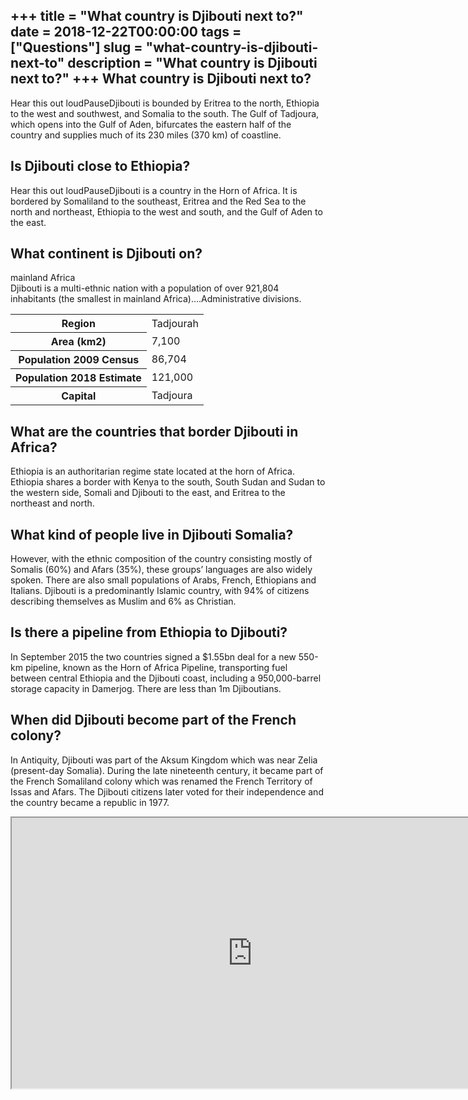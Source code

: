 +++
title = "What country is Djibouti next to?"
date = 2018-12-22T00:00:00
tags = ["Questions"]
slug = "what-country-is-djibouti-next-to"
description = "What country is Djibouti next to?"
+++
What country is Djibouti next to?
---------------------------------

Hear this out loudPauseDjibouti is bounded by Eritrea to the north, Ethiopia to the west and southwest, and Somalia to the south. The Gulf of Tadjoura, which opens into the Gulf of Aden, bifurcates the eastern half of the country and supplies much of its 230 miles (370 km) of coastline.

Is Djibouti close to Ethiopia?
------------------------------

Hear this out loudPauseDjibouti is a country in the Horn of Africa. It is bordered by Somaliland to the southeast, Eritrea and the Red Sea to the north and northeast, Ethiopia to the west and south, and the Gulf of Aden to the east.

What continent is Djibouti on?
------------------------------

mainland Africa  
Djibouti is a multi-ethnic nation with a population of over 921,804 inhabitants (the smallest in mainland Africa)….Administrative divisions.

<table><tr><th>Region</th><td>Tadjourah</td></tr><tr><th>Area (km2)</th><td>7,100</td></tr><tr><th>Population 2009 Census</th><td>86,704</td></tr><tr><th>Population 2018 Estimate</th><td>121,000</td></tr><tr><th>Capital</th><td>Tadjoura</td></tr></table>

What are the countries that border Djibouti in Africa?
------------------------------------------------------

Ethiopia is an authoritarian regime state located at the horn of Africa. Ethiopia shares a border with Kenya to the south, South Sudan and Sudan to the western side, Somali and Djibouti to the east, and Eritrea to the northeast and north.

What kind of people live in Djibouti Somalia?
---------------------------------------------

However, with the ethnic composition of the country consisting mostly of Somalis (60%) and Afars (35%), these groups’ languages are also widely spoken. There are also small populations of Arabs, French, Ethiopians and Italians. Djibouti is a predominantly Islamic country, with 94% of citizens describing themselves as Muslim and 6% as Christian.

Is there a pipeline from Ethiopia to Djibouti?
----------------------------------------------

In September 2015 the two countries signed a $1.55bn deal for a new 550-km pipeline, known as the Horn of Africa Pipeline, transporting fuel between central Ethiopia and the Djibouti coast, including a 950,000-barrel storage capacity in Damerjog. There are less than 1m Djiboutians.

When did Djibouti become part of the French colony?
---------------------------------------------------

In Antiquity, Djibouti was part of the Aksum Kingdom which was near Zelia (present-day Somalia). During the late nineteenth century, it became part of the French Somaliland colony which was renamed the French Territory of Issas and Afars. The Djibouti citizens later voted for their independence and the country became a republic in 1977.

<iframe allow="accelerometer; autoplay; clipboard-write; encrypted-media; gyroscope; picture-in-picture" allowfullscreen="" class="__youtube_prefs__  epyt-is-override  no-lazyload" data-no-lazy="1" data-origheight="433" data-origwidth="770" data-skipgform_ajax_framebjll="" height="433" id="_ytid_52024" loading="lazy" src="https://www.youtube.com/embed/n1e-fkhWy58?enablejsapi=1&autoplay=0&cc_load_policy=0&cc_lang_pref=&iv_load_policy=1&loop=0&modestbranding=0&rel=1&fs=1&playsinline=0&autohide=2&theme=dark&color=red&controls=1&" title="YouTube player" width="770"></iframe>
